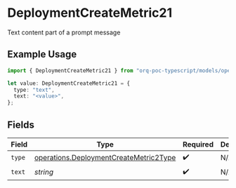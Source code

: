 # DeploymentCreateMetric21

Text content part of a prompt message

## Example Usage

```typescript
import { DeploymentCreateMetric21 } from "orq-poc-typescript/models/operations";

let value: DeploymentCreateMetric21 = {
  type: "text",
  text: "<value>",
};
```

## Fields

| Field                                                                                            | Type                                                                                             | Required                                                                                         | Description                                                                                      |
| ------------------------------------------------------------------------------------------------ | ------------------------------------------------------------------------------------------------ | ------------------------------------------------------------------------------------------------ | ------------------------------------------------------------------------------------------------ |
| `type`                                                                                           | [operations.DeploymentCreateMetric2Type](../../models/operations/deploymentcreatemetric2type.md) | :heavy_check_mark:                                                                               | N/A                                                                                              |
| `text`                                                                                           | *string*                                                                                         | :heavy_check_mark:                                                                               | N/A                                                                                              |